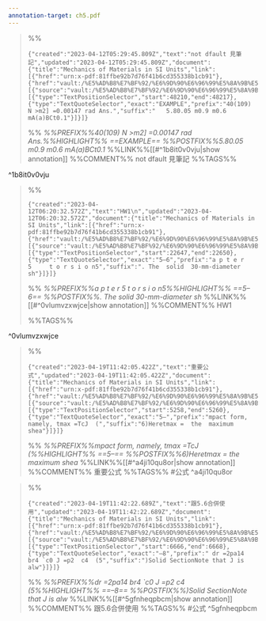 ```yaml
---
annotation-target: ch5.pdf
---
```



>%%
>```annotation-json
>{"created":"2023-04-12T05:29:45.809Z","text":"not dfault 見筆記","updated":"2023-04-12T05:29:45.809Z","document":{"title":"Mechanics of Materials in SI Units","link":[{"href":"urn:x-pdf:81ffbe92b7d76f41b6cd355338b1cb91"},{"href":"vault:/%E5%AD%B8%E7%BF%92/%E6%9D%90%E6%96%99%E5%8A%9B%E5%AD%B8/ch5.pdf"}],"documentFingerprint":"81ffbe92b7d76f41b6cd355338b1cb91"},"uri":"vault:/%E5%AD%B8%E7%BF%92/%E6%9D%90%E6%96%99%E5%8A%9B%E5%AD%B8/ch5.pdf","target":[{"source":"vault:/%E5%AD%B8%E7%BF%92/%E6%9D%90%E6%96%99%E5%8A%9B%E5%AD%B8/ch5.pdf","selector":[{"type":"TextPositionSelector","start":48210,"end":48217},{"type":"TextQuoteSelector","exact":"EXAMPLE","prefix":"40(109) N >m2] =0.00147 rad Ans.","suffix":"   5.80.05 m0.9 m0.6 mA(a)BCt0.1"}]}]}
>```
>%%
>*%%PREFIX%%40(109) N >m2] =0.00147 rad Ans.%%HIGHLIGHT%% ==EXAMPLE== %%POSTFIX%%5.80.05 m0.9 m0.6 mA(a)BCt0.1*
>%%LINK%%[[#^1b8it0v0vju|show annotation]]
>%%COMMENT%%
>not dfault 見筆記
>%%TAGS%%
>
^1b8it0v0vju


>%%
>```annotation-json
>{"created":"2023-04-12T06:20:32.572Z","text":"HW1\n","updated":"2023-04-12T06:20:32.572Z","document":{"title":"Mechanics of Materials in SI Units","link":[{"href":"urn:x-pdf:81ffbe92b7d76f41b6cd355338b1cb91"},{"href":"vault:/%E5%AD%B8%E7%BF%92/%E6%9D%90%E6%96%99%E5%8A%9B%E5%AD%B8/ch5.pdf"}],"documentFingerprint":"81ffbe92b7d76f41b6cd355338b1cb91"},"uri":"vault:/%E5%AD%B8%E7%BF%92/%E6%9D%90%E6%96%99%E5%8A%9B%E5%AD%B8/ch5.pdf","target":[{"source":"vault:/%E5%AD%B8%E7%BF%92/%E6%9D%90%E6%96%99%E5%8A%9B%E5%AD%B8/ch5.pdf","selector":[{"type":"TextPositionSelector","start":22647,"end":22650},{"type":"TextQuoteSelector","exact":"5–6","prefix":"a p t e r   5     t o r s i o n5","suffix":". The  solid  30-mm-diameter  sh"}]}]}
>```
>%%
>*%%PREFIX%%a p t e r   5     t o r s i o n5%%HIGHLIGHT%% ==5–6== %%POSTFIX%%. The  solid  30-mm-diameter  sh*
>%%LINK%%[[#^0vlumvzxwjce|show annotation]]
>%%COMMENT%%
>HW1
>
>%%TAGS%%
>
^0vlumvzxwjce


>%%
>```annotation-json
>{"created":"2023-04-19T11:42:05.422Z","text":"重要公式","updated":"2023-04-19T11:42:05.422Z","document":{"title":"Mechanics of Materials in SI Units","link":[{"href":"urn:x-pdf:81ffbe92b7d76f41b6cd355338b1cb91"},{"href":"vault:/%E5%AD%B8%E7%BF%92/%E6%9D%90%E6%96%99%E5%8A%9B%E5%AD%B8/ch5.pdf"}],"documentFingerprint":"81ffbe92b7d76f41b6cd355338b1cb91"},"uri":"vault:/%E5%AD%B8%E7%BF%92/%E6%9D%90%E6%96%99%E5%8A%9B%E5%AD%B8/ch5.pdf","target":[{"source":"vault:/%E5%AD%B8%E7%BF%92/%E6%9D%90%E6%96%99%E5%8A%9B%E5%AD%B8/ch5.pdf","selector":[{"type":"TextPositionSelector","start":5258,"end":5260},{"type":"TextQuoteSelector","exact":"5–","prefix":"mpact form, namely, tmax =TcJ  (","suffix":"6)Heretmax =  the  maximum  shea"}]}]}
>```
>%%
>*%%PREFIX%%mpact form, namely, tmax =TcJ  (%%HIGHLIGHT%% ==5–== %%POSTFIX%%6)Heretmax =  the  maximum  shea*
>%%LINK%%[[#^a4ji10qu8or|show annotation]]
>%%COMMENT%%
>重要公式
>%%TAGS%%
>#公式
^a4ji10qu8or


>%%
>```annotation-json
>{"created":"2023-04-19T11:42:22.689Z","text":"跟5.6合併使用","updated":"2023-04-19T11:42:22.689Z","document":{"title":"Mechanics of Materials in SI Units","link":[{"href":"urn:x-pdf:81ffbe92b7d76f41b6cd355338b1cb91"},{"href":"vault:/%E5%AD%B8%E7%BF%92/%E6%9D%90%E6%96%99%E5%8A%9B%E5%AD%B8/ch5.pdf"}],"documentFingerprint":"81ffbe92b7d76f41b6cd355338b1cb91"},"uri":"vault:/%E5%AD%B8%E7%BF%92/%E6%9D%90%E6%96%99%E5%8A%9B%E5%AD%B8/ch5.pdf","target":[{"source":"vault:/%E5%AD%B8%E7%BF%92/%E6%9D%90%E6%96%99%E5%8A%9B%E5%AD%B8/ch5.pdf","selector":[{"type":"TextPositionSelector","start":6666,"end":6668},{"type":"TextQuoteSelector","exact":"–8","prefix":" dr =2pa14 br4 `c0 J =p2  c4  (5","suffix":")Solid SectionNote that J is alw"}]}]}
>```
>%%
>*%%PREFIX%%dr =2pa14 br4 `c0 J =p2  c4  (5%%HIGHLIGHT%% ==–8== %%POSTFIX%%)Solid SectionNote that J is alw*
>%%LINK%%[[#^5gfnheqpbcm|show annotation]]
>%%COMMENT%%
>跟5.6合併使用
>%%TAGS%%
>#公式
^5gfnheqpbcm
